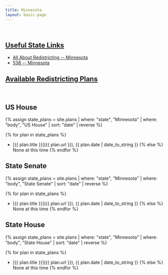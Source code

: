 ```yaml
---
title: Minnesota
layout: basic-page
---
```


<br>

<u>Useful State Links</u>
---

- [All About Redistricting -- Minnesota](https://redistricting.lls.edu/state/minnesota/?cycle=2020&level=Congress&startdate=)
- [538 -- Minnesota](https://projects.fivethirtyeight.com/redistricting-2022-maps/minnesota/)

<u>Available Redistricting Plans</u>
---

<br>

US House
---
{% assign state_plans = site.plans | where: "state", "Minnesota" | where: "body", "US House" | sort: "date" | reverse %}

{% for plan in state_plans %}
- [{{ plan.title }}]({{ plan.url }}), {{ plan.date | date_to_string }}
{% else %}
None at this time
{% endfor %}

State Senate
---
{% assign state_plans = site.plans | where: "state", "Minnesota" | where: "body", "State Senate" | sort: "date" | reverse %}

{% for plan in state_plans %}
- [{{ plan.title }}]({{ plan.url }}), {{ plan.date | date_to_string }}
{% else %}
None at this time
{% endfor %}


State House
---
{% assign state_plans = site.plans | where: "state", "Minnesota" | where: "body", "State House" | sort: "date" | reverse %}

{% for plan in state_plans %}
- [{{ plan.title }}]({{ plan.url }}), {{ plan.date | date_to_string }}
{% else %}
None at this time
{% endfor %}

